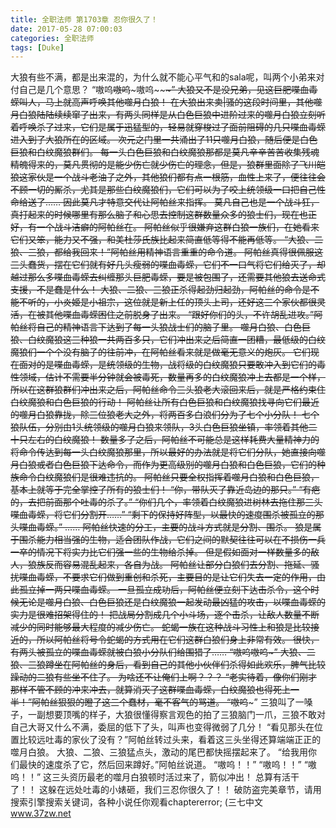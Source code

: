 ```yaml
---
title: 全职法师 第1703章 忍你很久了！
date: 2017-05-28 07:00:03
categories: 全职法师
tags: [Duke]
---
```


大狼有些不满，都是出来混的，为什么就不能心平气和的sala呢，叫两个小弟来对付自己是几个意思？
“嗷呜~~嗷呜~~~嗷呜~~~~~~~~~”
大狼又不是没兄弟，见这巨肥喋血毒蝾叫人，马上就高声呼唤其他噬月白狼！
在大狼出来卖|骚的这段时间里，其他噬月白狼陆陆续续窜了出来，有两头同样是从白色巨狼中进阶过来的噬月白狼立刻听着呼唤杀了过来，它们是属于迅猛型的，轻易就穿梭过了面前阻碍的几只喋血毒蝾进入到了大狼所在的区域。
次元之门里一共涌出了11只噬月白狼，随后便是白色巨狼和白纹魔狼群们。
每一头白色巨狼和白纹魔狼那都是莫凡辛辛苦苦收集残魂精魄得来的，莫凡贯彻的是能少伤亡就少伤亡的理念，但是，狼群里面除了飞川皑狼这家伙是一个战斗老油子之外，其他狼们都有点一根筋，血性上来了，便往往会不顾一切的厮杀，尤其是那些白纹魔狼们，它们可以为了咬上统领级一口把自己性命给送了……
因此莫凡才特意交代让阿帕丝来指挥。
莫凡自己也是一个战斗狂，真打起来的时候哪里有那么脑子和心思去控制这群数量众多的狼士们，现在也正好，有一个战斗洁癖的阿帕丝在。
阿帕丝似乎很嫌弃这群白狼一族们，在她看来它们又笨，能力又不强，和美杜莎氏族比起来简直低等得不能再低等。
“大狼、二狼、三狼，都给我回来！”阿帕丝用精神语言重重的命令道。
阿帕丝真得很佩服这三头蠢货，摆在它们就有好几头瘦弱的喋血毒蝾，它们不一口气将它们给灭了，却越过那么多喋血毒蝾去纠缠那头巨肥毒蝾，要是被包围了，还需要其他狼去送命式支援，不是蠢是什么！
大狼、二狼、三狼正杀得起劲归起劲，阿帕丝的命令是不能不听的，小炎姬是小祖宗，这位就是新上任的顶头上司，还好这三个家伙都很灵活，在被其他喋血毒蝾困住之前脱身了出来。
“跟好你们的头，不许胡乱进攻。”阿帕丝将自己的精神语言下达到了每一头狼战士们的脑子里。
噬月白狼、白色巨狼、白纹魔狼这三种狼一共两百多只，它们冲出来之后简直一团糟，最低级的白纹魔狼们一个个没有脑子的往前冲，在阿帕丝看来就是做毫无意义的炮灰。
它们现在面对的是喋血毒蝾，是统领级的生物，战将级的白纹魔狼只要敢冲入到它们的毒性领域，估计不需要半分钟就会被毒死，数量再多的白纹魔狼冲上去都是一个样，所以在这群狼群们冲出来之后，阿帕丝命令三头狼老大滚回来后，就是严格约束住白纹魔狼和白色巨狼的行动！
阿帕丝让所有白色巨狼和白纹魔狼找寻向它们最近的噬月白狼靠拢，除三位狼老大之外，将两百多白浪们分为了七个小分队！
七个狼队伍，分别由1头统领级的噬月白狼来领队，3头白色巨狼坐镇，率领着其他二十只左右的白纹魔狼！
数量多了之后，阿帕丝不可能总是这样耗费大量精神力的将命令传达到每一头白纹魔狼那里，所以最好的办法就是将它们分队，她直接向噬月白狼或者白色巨狼下达命令，而作为更高级别的噬月白狼和白色巨狼，它们的种族命令白纹魔狼们是很难违抗的。
阿帕丝只要全权指挥着噬月白狼和白色巨狼，基本上就等于完全掌控了所有的狼士们！
“你，带队灭了靠近岛边的那只。”
“有疤的，去把前面那个吐毒的杀了。”
“你们几个，率领着白纹魔狼进树林去拖住那三头喋血毒蝾，将它们分割开……”
“剩下的保持好阵型，以最快的速度围杀被孤立的那头喋血毒蝾。”
……
阿帕丝快速的分工，主要的战斗方式就是分割、围杀。
狼是属于围杀能力相当强的生物，适合团队作战，它们之间的默契往往可以在不损伤一兵一卒的情况下将实力比它们强一些的生物给杀掉。
但是假如面对一样数量多的敌人，狼族反而容易混乱起来，各自为战。
阿帕丝让部分白狼们去分割、拖延、骚扰喋血毒蝾，不要求它们做到重创和杀死，主要目的是让它们失去一定的作用，由此孤立掉一两只喋血毒蝾。
一旦孤立成功后，阿帕丝便立刻下达击杀令，这个时候无论是噬月白狼、白色巨狼还是白纹魔狼一起发动最凶猛的攻击，以喋血毒蝾的实力是很难招架得住的！
把战局分割成几个小斗场，逐个击杀，让敌人数量不断减少的同时能够最大程度的减少伤亡。
蛇蝎一族在这种战斗习性上和狼是比较接近的，所以阿帕丝将号令蛇蝎的方式用在它们这群白狼们身上非常有效。
很快，有两头被孤立的喋血毒蝾就被白狼小分队们给围猎了……
“嗷呜嗷呜~~~~~”
大狼、二狼、三狼蹲坐在阿帕丝的身后，看到自己的其他小伙伴们杀得如此欢乐，脾气比较躁动的二狼有些坐不住了。
为啥还不让俺们上啊？？？
“老实待着，像你们刚才那样不管不顾的冲来冲去，就算消灭了这群喋血毒蝾，白纹魔狼也得死上一半！”阿帕丝狠狠的瞪了这三个蠢材，毫不客气的骂道。
“嗷呜~~~”
三狼叫了一嗓子，一副想要顶嘴的样子，大狼很懂得察言观色的拍了三狼脑门一爪，三狼不敢对自己大哥又什么不满，委屈的低下了头，叫声也变得微弱了几分！
“看见那头在位置比较远吐毒的家伙了没有？”阿帕丝转过头来，看着这三头坐得还算端端正正的噬月白狼。
大狼、二狼、三狼猛点头，激动的尾巴都快摇摆起来了。
“给我用你们最快的速度杀了它，然后回来蹲好。”阿帕丝说道。
“嗷呜！！”
“嗷呜！！”
“嗷呜！！”
这三头资历最老的噬月白狼顿时活过来了，箭似冲出！
总算有活干了！！
这躲在远处吐毒的小婊砸，我们三忍你很久了！！
破防盗完美章节，请用搜索引擎搜索关键词，各种小说任你观看chaptererror;
(三七中文 www.37zw.net